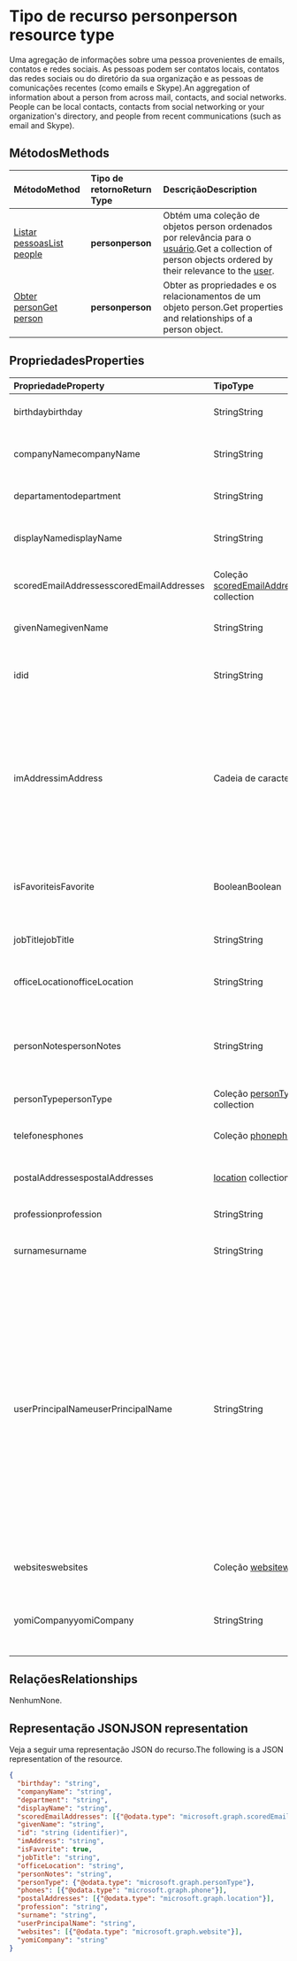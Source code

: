 # <a name="person-resource-type"></a><span data-ttu-id="6846c-101">Tipo de recurso person</span><span class="sxs-lookup"><span data-stu-id="6846c-101">person resource type</span></span>

<span data-ttu-id="6846c-p101">Uma agregação de informações sobre uma pessoa provenientes de emails, contatos e redes sociais. As pessoas podem ser contatos locais, contatos das redes sociais ou do diretório da sua organização e as pessoas de comunicações recentes (como emails e Skype).</span><span class="sxs-lookup"><span data-stu-id="6846c-p101">An aggregation of information about a person from across mail, contacts, and social networks. People can be local contacts, contacts from social networking or your organization's directory, and people from recent communications (such as email and Skype).</span></span>

## <a name="methods"></a><span data-ttu-id="6846c-104">Métodos</span><span class="sxs-lookup"><span data-stu-id="6846c-104">Methods</span></span>

| <span data-ttu-id="6846c-105">Método</span><span class="sxs-lookup"><span data-stu-id="6846c-105">Method</span></span>           | <span data-ttu-id="6846c-106">Tipo de retorno</span><span class="sxs-lookup"><span data-stu-id="6846c-106">Return Type</span></span>    |<span data-ttu-id="6846c-107">Descrição</span><span class="sxs-lookup"><span data-stu-id="6846c-107">Description</span></span>|
|:---------------|:--------|:----------|
|[<span data-ttu-id="6846c-108">Listar pessoas</span><span class="sxs-lookup"><span data-stu-id="6846c-108">List people</span></span>](../api/user_list_people.md) | <span data-ttu-id="6846c-109">**person**</span><span class="sxs-lookup"><span data-stu-id="6846c-109">**person**</span></span> |<span data-ttu-id="6846c-110">Obtém uma coleção de objetos person ordenados por relevância para o [usuário](../resources/user.md).</span><span class="sxs-lookup"><span data-stu-id="6846c-110">Get a collection of person objects ordered by their relevance to the [user](../resources/user.md).</span></span>|
|[<span data-ttu-id="6846c-111">Obter person</span><span class="sxs-lookup"><span data-stu-id="6846c-111">Get person</span></span>](../api/person_get.md) | <span data-ttu-id="6846c-112">**person**</span><span class="sxs-lookup"><span data-stu-id="6846c-112">**person**</span></span> |<span data-ttu-id="6846c-113">Obter as propriedades e os relacionamentos de um objeto person.</span><span class="sxs-lookup"><span data-stu-id="6846c-113">Get properties and relationships of a person object.</span></span>|

## <a name="properties"></a><span data-ttu-id="6846c-114">Propriedades</span><span class="sxs-lookup"><span data-stu-id="6846c-114">Properties</span></span>
| <span data-ttu-id="6846c-115">Propriedade</span><span class="sxs-lookup"><span data-stu-id="6846c-115">Property</span></span>     | <span data-ttu-id="6846c-116">Tipo</span><span class="sxs-lookup"><span data-stu-id="6846c-116">Type</span></span>   |<span data-ttu-id="6846c-117">Descrição</span><span class="sxs-lookup"><span data-stu-id="6846c-117">Description</span></span>|
|:---------------|:--------|:----------|
|<span data-ttu-id="6846c-118">birthday</span><span class="sxs-lookup"><span data-stu-id="6846c-118">birthday</span></span>|<span data-ttu-id="6846c-119">String</span><span class="sxs-lookup"><span data-stu-id="6846c-119">String</span></span>|<span data-ttu-id="6846c-120">O aniversário da pessoa.</span><span class="sxs-lookup"><span data-stu-id="6846c-120">The person's birthday.</span></span>|
|<span data-ttu-id="6846c-121">companyName</span><span class="sxs-lookup"><span data-stu-id="6846c-121">companyName</span></span>|<span data-ttu-id="6846c-122">String</span><span class="sxs-lookup"><span data-stu-id="6846c-122">String</span></span>|<span data-ttu-id="6846c-123">O nome da empresa da pessoa.</span><span class="sxs-lookup"><span data-stu-id="6846c-123">The name of the person's company.</span></span>|
|<span data-ttu-id="6846c-124">departamento</span><span class="sxs-lookup"><span data-stu-id="6846c-124">department</span></span>|<span data-ttu-id="6846c-125">String</span><span class="sxs-lookup"><span data-stu-id="6846c-125">String</span></span>|<span data-ttu-id="6846c-126">O departamento da pessoa.</span><span class="sxs-lookup"><span data-stu-id="6846c-126">The person's department.</span></span>|
|<span data-ttu-id="6846c-127">displayName</span><span class="sxs-lookup"><span data-stu-id="6846c-127">displayName</span></span>|<span data-ttu-id="6846c-128">String</span><span class="sxs-lookup"><span data-stu-id="6846c-128">String</span></span>|<span data-ttu-id="6846c-129">O nome de exibição da pessoa.</span><span class="sxs-lookup"><span data-stu-id="6846c-129">The person's display name.</span></span>|
|<span data-ttu-id="6846c-130">scoredEmailAddresses</span><span class="sxs-lookup"><span data-stu-id="6846c-130">scoredEmailAddresses</span></span>|<span data-ttu-id="6846c-131">Coleção [scoredEmailAddress](scoredemailaddress.md)</span><span class="sxs-lookup"><span data-stu-id="6846c-131">[scoredEmailAddress](scoredemailaddress.md) collection</span></span>|<span data-ttu-id="6846c-132">Os endereços de email da pessoa.</span><span class="sxs-lookup"><span data-stu-id="6846c-132">The person's email addresses.</span></span>|
|<span data-ttu-id="6846c-133">givenName</span><span class="sxs-lookup"><span data-stu-id="6846c-133">givenName</span></span>|<span data-ttu-id="6846c-134">String</span><span class="sxs-lookup"><span data-stu-id="6846c-134">String</span></span>|<span data-ttu-id="6846c-135">O nome fornecido da pessoa.</span><span class="sxs-lookup"><span data-stu-id="6846c-135">The person's given name.</span></span>|
|<span data-ttu-id="6846c-136">id</span><span class="sxs-lookup"><span data-stu-id="6846c-136">id</span></span>|<span data-ttu-id="6846c-137">String</span><span class="sxs-lookup"><span data-stu-id="6846c-137">String</span></span>|<span data-ttu-id="6846c-p102">O identificador exclusivo da pessoa. Somente leitura.</span><span class="sxs-lookup"><span data-stu-id="6846c-p102">The person's unique identifier. Read-only.</span></span>|
|<span data-ttu-id="6846c-140">imAddress</span><span class="sxs-lookup"><span data-stu-id="6846c-140">imAddress</span></span>|<span data-ttu-id="6846c-141">Cadeia de caracteres</span><span class="sxs-lookup"><span data-stu-id="6846c-141">String</span></span>|<span data-ttu-id="6846c-p103">O endereço do protocolo SIP (Início de Sessão) de VoIP (Voz sobre IP) da mensagem instantânea para o usuário. Somente leitura.</span><span class="sxs-lookup"><span data-stu-id="6846c-p103">The instant message voice over IP (VOIP) session initiation protocol (SIP) address for the user. Read-only.</span></span>|
|<span data-ttu-id="6846c-144">isFavorite</span><span class="sxs-lookup"><span data-stu-id="6846c-144">isFavorite</span></span>|<span data-ttu-id="6846c-145">Boolean</span><span class="sxs-lookup"><span data-stu-id="6846c-145">Boolean</span></span>|<span data-ttu-id="6846c-146">`true` se o usuário tiver sinalizado essa pessoa como um favorito.</span><span class="sxs-lookup"><span data-stu-id="6846c-146">`true` if the user has flagged this person as a favorite.</span></span>|
|<span data-ttu-id="6846c-147">jobTitle</span><span class="sxs-lookup"><span data-stu-id="6846c-147">jobTitle</span></span>|<span data-ttu-id="6846c-148">String</span><span class="sxs-lookup"><span data-stu-id="6846c-148">String</span></span>|<span data-ttu-id="6846c-149">O cargo da pessoa.</span><span class="sxs-lookup"><span data-stu-id="6846c-149">The person's job title.</span></span>|
|<span data-ttu-id="6846c-150">officeLocation</span><span class="sxs-lookup"><span data-stu-id="6846c-150">officeLocation</span></span>|<span data-ttu-id="6846c-151">String</span><span class="sxs-lookup"><span data-stu-id="6846c-151">String</span></span>|<span data-ttu-id="6846c-152">O local do escritório da pessoa.</span><span class="sxs-lookup"><span data-stu-id="6846c-152">The location of the person's office.</span></span>|
|<span data-ttu-id="6846c-153">personNotes</span><span class="sxs-lookup"><span data-stu-id="6846c-153">personNotes</span></span>|<span data-ttu-id="6846c-154">String</span><span class="sxs-lookup"><span data-stu-id="6846c-154">String</span></span>|<span data-ttu-id="6846c-155">Anotações de forma livre que o usuário fez sobre essa pessoa.</span><span class="sxs-lookup"><span data-stu-id="6846c-155">Free-form notes that the the user has taken about this person.</span></span>|
|<span data-ttu-id="6846c-156">personType</span><span class="sxs-lookup"><span data-stu-id="6846c-156">personType</span></span>|<span data-ttu-id="6846c-157">Coleção [personType](persontype.md)</span><span class="sxs-lookup"><span data-stu-id="6846c-157">[personType](persontype.md) collection</span></span>|<span data-ttu-id="6846c-158">O tipo de pessoa.</span><span class="sxs-lookup"><span data-stu-id="6846c-158">The type of person.</span></span>|
|<span data-ttu-id="6846c-159">telefones</span><span class="sxs-lookup"><span data-stu-id="6846c-159">phones</span></span>|<span data-ttu-id="6846c-160">Coleção [phone](phone.md)</span><span class="sxs-lookup"><span data-stu-id="6846c-160">[phone](phone.md) collection</span></span>|<span data-ttu-id="6846c-161">Os números de telefone da pessoa.</span><span class="sxs-lookup"><span data-stu-id="6846c-161">The person's phone numbers.</span></span>|
|<span data-ttu-id="6846c-162">postalAddresses</span><span class="sxs-lookup"><span data-stu-id="6846c-162">postalAddresses</span></span>|<span data-ttu-id="6846c-163">[location](location.md) collection</span><span class="sxs-lookup"><span data-stu-id="6846c-163">[location](location.md) collection</span></span>|<span data-ttu-id="6846c-164">Os endereços da pessoa.</span><span class="sxs-lookup"><span data-stu-id="6846c-164">The person's addresses.</span></span>|
|<span data-ttu-id="6846c-165">profession</span><span class="sxs-lookup"><span data-stu-id="6846c-165">profession</span></span>|<span data-ttu-id="6846c-166">String</span><span class="sxs-lookup"><span data-stu-id="6846c-166">String</span></span>|<span data-ttu-id="6846c-167">A profissão da pessoa.</span><span class="sxs-lookup"><span data-stu-id="6846c-167">The person's profession.</span></span>|
|<span data-ttu-id="6846c-168">surname</span><span class="sxs-lookup"><span data-stu-id="6846c-168">surname</span></span>|<span data-ttu-id="6846c-169">String</span><span class="sxs-lookup"><span data-stu-id="6846c-169">String</span></span>|<span data-ttu-id="6846c-170">O sobrenome da pessoa.</span><span class="sxs-lookup"><span data-stu-id="6846c-170">The person's surname.</span></span>|
|<span data-ttu-id="6846c-171">userPrincipalName</span><span class="sxs-lookup"><span data-stu-id="6846c-171">userPrincipalName</span></span>|<span data-ttu-id="6846c-172">String</span><span class="sxs-lookup"><span data-stu-id="6846c-172">String</span></span>|<span data-ttu-id="6846c-p104">O nome UPN da pessoa. O UPN é um nome de logon para a pessoa ao estilo da Internet com base na [RFC 822](http://www.ietf.org/rfc/rfc0822.txt) padrão da Internet. Por convenção, ele deve ser mapeado para o nome de email da pessoa. O formato geral é alias@domínio.</span><span class="sxs-lookup"><span data-stu-id="6846c-p104">The user principal name (UPN) of the person. The UPN is an Internet-style login name for the person based on the Internet standard [RFC 822](http://www.ietf.org/rfc/rfc0822.txt). By convention, this should map to the person's email name. The general format is alias@domain.</span></span>|
|<span data-ttu-id="6846c-177">websites</span><span class="sxs-lookup"><span data-stu-id="6846c-177">websites</span></span>|<span data-ttu-id="6846c-178">Coleção [website](website.md)</span><span class="sxs-lookup"><span data-stu-id="6846c-178">[website](website.md) collection</span></span>|<span data-ttu-id="6846c-179">Os sites da pessoa.</span><span class="sxs-lookup"><span data-stu-id="6846c-179">The person's websites.</span></span>|
|<span data-ttu-id="6846c-180">yomiCompany</span><span class="sxs-lookup"><span data-stu-id="6846c-180">yomiCompany</span></span>|<span data-ttu-id="6846c-181">String</span><span class="sxs-lookup"><span data-stu-id="6846c-181">String</span></span>|<span data-ttu-id="6846c-182">O nome japonês fonético da empresa da pessoa.</span><span class="sxs-lookup"><span data-stu-id="6846c-182">The phonetic Japanese name of the person's company.</span></span>|

## <a name="relationships"></a><span data-ttu-id="6846c-183">Relações</span><span class="sxs-lookup"><span data-stu-id="6846c-183">Relationships</span></span>
<span data-ttu-id="6846c-184">Nenhum</span><span class="sxs-lookup"><span data-stu-id="6846c-184">None.</span></span>


## <a name="json-representation"></a><span data-ttu-id="6846c-185">Representação JSON</span><span class="sxs-lookup"><span data-stu-id="6846c-185">JSON representation</span></span>

<span data-ttu-id="6846c-186">Veja a seguir uma representação JSON do recurso.</span><span class="sxs-lookup"><span data-stu-id="6846c-186">The following is a JSON representation of the resource.</span></span>

<!-- {
  "blockType": "resource",
  "optionalProperties": [

  ],
  "@odata.type": "microsoft.graph.person"
}-->

```json
{
  "birthday": "string",
  "companyName": "string",
  "department": "string",
  "displayName": "string",
  "scoredEmailAddresses": [{"@odata.type": "microsoft.graph.scoredEmailAddress"}],
  "givenName": "string",
  "id": "string (identifier)",
  "imAddress": "string",
  "isFavorite": true,
  "jobTitle": "string",
  "officeLocation": "string",
  "personNotes": "string",
  "personType": {"@odata.type": "microsoft.graph.personType"},
  "phones": [{"@odata.type": "microsoft.graph.phone"}],
  "postalAddresses": [{"@odata.type": "microsoft.graph.location"}],
  "profession": "string",
  "surname": "string",
  "userPrincipalName": "string",
  "websites": [{"@odata.type": "microsoft.graph.website"}],
  "yomiCompany": "string"
}

```

<!-- uuid: 8fcb5dbc-d5aa-4681-8e31-b001d5168d79
2015-10-25 14:57:30 UTC -->
<!-- {
  "type": "#page.annotation",
  "description": "person resource",
  "keywords": "",
  "section": "documentation",
  "tocPath": ""
}-->
